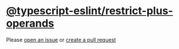 [@typescript-eslint/restrict-plus-operands](https://typescript-eslint.io/rules/restrict-plus-operands)
======================================================================================================
Please [open an issue](https://github.com/professional-js/eslint-config/issues/new)
or [create a pull request](https://github.com/professional-js/eslint-config/edit/main/src/rules-configurations/@typescript-eslint/restrict-plus-operands.md)

